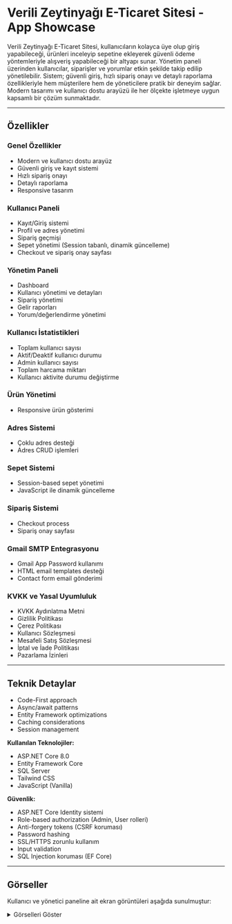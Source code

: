 
# Verili Zeytinyağı E-Ticaret Sitesi - App Showcase

Verili Zeytinyağı E-Ticaret Sitesi, kullanıcıların kolayca üye olup giriş yapabileceği, ürünleri inceleyip sepetine ekleyerek güvenli ödeme yöntemleriyle alışveriş yapabileceği bir altyapı sunar. Yönetim paneli üzerinden kullanıcılar, siparişler ve yorumlar etkin şekilde takip edilip yönetilebilir. Sistem; güvenli giriş, hızlı sipariş onayı ve detaylı raporlama özellikleriyle hem müşterilere hem de yöneticilere pratik bir deneyim sağlar. Modern tasarımı ve kullanıcı dostu arayüzü ile her ölçekte işletmeye uygun kapsamlı bir çözüm sunmaktadır.

---

## Özellikler

### Genel Özellikler
- Modern ve kullanıcı dostu arayüz
- Güvenli giriş ve kayıt sistemi
- Hızlı sipariş onayı
- Detaylı raporlama
- Responsive tasarım

### Kullanıcı Paneli
- Kayıt/Giriş sistemi
- Profil ve adres yönetimi
- Sipariş geçmişi
- Sepet yönetimi (Session tabanlı, dinamik güncelleme)
- Checkout ve sipariş onay sayfası

### Yönetim Paneli
- Dashboard
- Kullanıcı yönetimi ve detayları
- Sipariş yönetimi
- Gelir raporları
- Yorum/değerlendirme yönetimi

### Kullanıcı İstatistikleri
- Toplam kullanıcı sayısı
- Aktif/Deaktif kullanıcı durumu
- Admin kullanıcı sayısı
- Toplam harcama miktarı
- Kullanıcı aktivite durumu değiştirme

### Ürün Yönetimi
- Responsive ürün gösterimi

### Adres Sistemi
- Çoklu adres desteği
- Adres CRUD işlemleri

### Sepet Sistemi
- Session-based sepet yönetimi
- JavaScript ile dinamik güncelleme

### Sipariş Sistemi
- Checkout process
- Sipariş onay sayfası

### Gmail SMTP Entegrasyonu
- Gmail App Password kullanımı
- HTML email templates desteği
- Contact form email gönderimi

### KVKK ve Yasal Uyumluluk
- KVKK Aydınlatma Metni
- Gizlilik Politikası
- Çerez Politikası
- Kullanıcı Sözleşmesi
- Mesafeli Satış Sözleşmesi
- İptal ve İade Politikası
- Pazarlama İzinleri

---

## Teknik Detaylar

- Code-First approach
- Async/await patterns
- Entity Framework optimizations
- Caching considerations
- Session management

**Kullanılan Teknolojiler:**
- ASP.NET Core 8.0
- Entity Framework Core
- SQL Server
- Tailwind CSS
- JavaScript (Vanilla)

**Güvenlik:**
- ASP.NET Core Identity sistemi
- Role-based authorization (Admin, User rolleri)
- Anti-forgery tokens (CSRF koruması)
- Password hashing
- SSL/HTTPS zorunlu kullanım
- Input validation
- SQL Injection koruması (EF Core)

---

## Görseller

Kullanıcı ve yönetici paneline ait ekran görüntüleri aşağıda sunulmuştur:

<details>
<summary>Görselleri Göster</summary>

<p align="center">
	<img src="images/1.png" width="400" />
	<img src="images/2.png" width="400" />
	<img src="images/3.png" width="400" />
	<img src="images/4.png" width="400" />
	<img src="images/5.png" width="400" />
	<img src="images/6.png" width="400" />
	<img src="images/7.png" width="400" />
	<img src="images/8.png" width="400" />
	<img src="images/9.png" width="400" />
	<img src="images/10.png" width="400" />
	<img src="images/11.png" width="400" />
	<img src="images/12.png" width="400" />
	<img src="images/13.png" width="400" />
	<img src="images/14.png" width="400" />
	<img src="images/15.png" width="400" />
	<img src="images/16.png" width="400" />
</p>

</details>